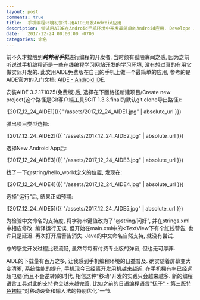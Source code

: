 ```yaml
---
layout: post
comments: true
title:  手机编程环境初尝试-用AIDE开发Android应用
description: 尝试用AIDE在Android手机环境中开发最简单的Android应用. Develope a simple Android app using AIDE running on Android phone.
date:   2017-12-24 00:00:00 -0700
categories: 命名
---
```


前不久才接触到***纯粹用手机***进行编程的开发者, 当时颇有孤陋寡闻之感, 因为之前听说过手机编程还是一些在线编程学习网站开发的学习环境, 没有想过真的有用它做实际开发的. 此文用AIDE免费版在自己的手机上做一个最简单的应用, 参考的是AIDE官方的入门文档: [AIDE - Android IDE](http://www.android-ide.com/tutorial_androidapp.html).

安装AIDE 3.2.171025(免费版)后, 选择在下面路径新建项目/Create new project(这个路径是Git客户端工具SGIT 1.3.3.final的默认git clone导出路径):

![2017_12_24_AIDE1]({{ "/assets/2017_12_24_AIDE1.jpg" | absolute_url }})

弹出项目类型选择:

![2017_12_24_AIDE2]({{ "/assets/2017_12_24_AIDE2.jpg" | absolute_url }})

选择New Android App后:

![2017_12_24_AIDE3]({{ "/assets/2017_12_24_AIDE3.jpg" | absolute_url }})

找了一下@string/hello_world定义的位置, 发现在:

![2017_12_24_AIDE4]({{ "/assets/2017_12_24_AIDE4.jpg" | absolute_url }})

选择"运行"后, 结果正如预期:

![2017_12_24_AIDE5]({{ "/assets/2017_12_24_AIDE5.jpg" | absolute_url }})

为检验中文命名的支持度, 将字符串键值改为了"@string/问好", 并在strings.xml中相应修改. 编译运行无误, 但开始在main.xml中的<TextView下有个红线警告, 也许只是延迟. 再次打开后警告消失. Java的中文命名自然支持, 就没有尝试.

总的感觉开发过程比较流畅, 虽然每每有付费专业版的弹窗, 但也无可厚非.

AIDE的下载量有百万之多, 让我感到手机编程环境的日益普及. 确实随着屏幕变大变清晰, 系统性能的提升, 手机现今已经离开发用机越来越近. 在手机拥有率已经远超电脑(而且不会逆转)的时代, 相信这种"移动"开发的实践只会越来越多. 新的编程语言工具对此的支持也会越来越完善, 比如之前的[日语编程语言"抚子" - 第三版特色初探](https://zhuanlan.zhihu.com/p/30800689)"对移动设备和输入法的特别优化"一节.